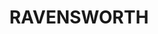 ---
lastmod: '2025-04-06T06:05:20+00:00'
latitude: -32.760486
layout: suburb
longitude: 150.972137
postcode: '2330'
state: NSW
title: RAVENSWORTH
url: /nsw/ravensworth/
---